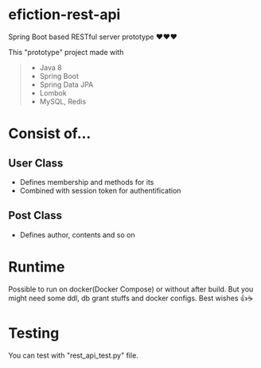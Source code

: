 # efiction-rest-api
Spring Boot based RESTful server prototype :heart::heart::heart:

This "prototype" project made with

> - Java 8
> - Spring Boot
> - Spring Data JPA
> - Lombok
> - MySQL, Redis

# Consist of...
## User Class
- Defines membership and methods for its
- Combined with session token for authentification

## Post Class
- Defines author, contents and so on

# Runtime
Possible to run on docker(Docker Compose) or without after build.
But you might need some ddl, db grant stuffs and docker configs. Best wishes :+1::coffee:

# Testing
You can test with "rest_api_test.py" file.


